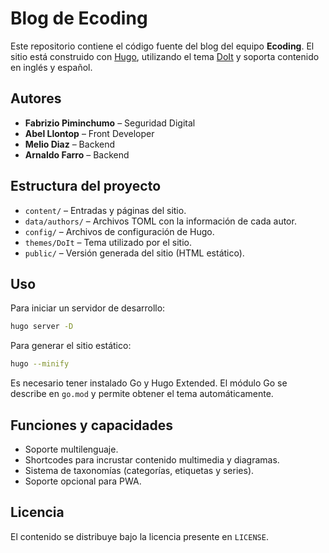 # Blog de Ecoding

Este repositorio contiene el código fuente del blog del equipo **Ecoding**. El sitio está construido con [Hugo](https://gohugo.io/), utilizando el tema [DoIt](https://github.com/HEIGE-PCloud/DoIt) y soporta contenido en inglés y español.

## Autores
- **Fabrizio Piminchumo** – Seguridad Digital
- **Abel Llontop** – Front Developer
- **Melio Diaz** – Backend
- **Arnaldo Farro** – Backend

## Estructura del proyecto
- `content/` – Entradas y páginas del sitio.
- `data/authors/` – Archivos TOML con la información de cada autor.
- `config/` – Archivos de configuración de Hugo.
- `themes/DoIt` – Tema utilizado por el sitio.
- `public/` – Versión generada del sitio (HTML estático).

## Uso
Para iniciar un servidor de desarrollo:

```bash
hugo server -D
```

Para generar el sitio estático:

```bash
hugo --minify
```

Es necesario tener instalado Go y Hugo Extended. El módulo Go se describe en `go.mod` y permite obtener el tema automáticamente.

## Funciones y capacidades
- Soporte multilenguaje.
- Shortcodes para incrustar contenido multimedia y diagramas.
- Sistema de taxonomías (categorías, etiquetas y series).
- Soporte opcional para PWA.

## Licencia
El contenido se distribuye bajo la licencia presente en `LICENSE`.
